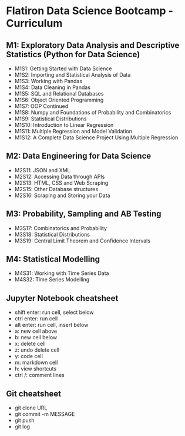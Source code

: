 # Flatiron Data Science Bootcamp - Curriculum

## M1: Exploratory Data Analysis and Descriptive Statistics (Python for Data Science)
- M1S1: Getting Started with Data Science
- M1S2: Importing and Statistical Analysis of Data
- M1S3: Working with Pandas
- M1S4: Data Cleaning in Pandas
- M1S5: SQL and Relational Databases
- M1S6: Object Oriented Programming
- M1S7: OOP Continued
- M1S8: Numpy and Foundations of Probability and Combinatorics
- M1S9: Statistical Distributions
- M1S10: Introduction to Linear Regression
- M1S11: Multiple Regression and Model Validation
- M1S12: A Complete Data Science Project Using Multiple Regression

## M2: Data Engineering for Data Science
- M2S11: JSON and XML
- M2S12: Accessing Data through APIs
- M2S13: HTML, CSS and Web Scraping
- M2S15: Other Database structures
- M2S16: Scraping and Storing your Data

## M3: Probability, Sampling and AB Testing
- M3S17: Combinatorics and Probability
- M3S18: Statistical Distributions
- M3S19: Central Limit Theorem and Confidence Intervals

## M4: Statistical Modelling
- M4S31: Working with Time Series Data
- M4S32: Time Series Modelling

## Jupyter Notebook cheatsheet
- shift enter: run cell, select below
- ctrl enter: run cell
- alt enter: run cell, insert below
- a: new cell above
- b: new cell below
- x: delete cell
- z: undo delete cell
- y: code cell
- m: markdown cell
- h: view shortcuts
- ctrl /: comment lines

## Git cheatsheet
- git clone URL
- git commit -m MESSAGE
- git push
- git log